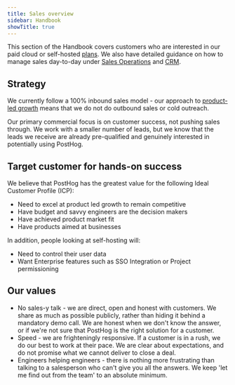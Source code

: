 ```yaml
---
title: Sales overview
sidebar: Handbook
showTitle: true
---
```


This section of the Handbook covers customers who are interested in our paid cloud or self-hosted [plans](https://posthog.com/pricing). We also have detailed guidance on how to manage sales day-to-day under [Sales Operations](/handbook/growth/sales/sales-operations) and [CRM](/handbook/growth/sales/crm). 

## Strategy

We currently follow a 100% inbound sales model - our approach to [product-led growth](/handbook/strategy/overview) means that we do not do outbound sales or cold outreach.

Our primary commercial focus is on customer success, not pushing sales through. We work with a smaller number of leads, but we know that the leads we receive are already pre-qualified and genuinely interested in potentially using PostHog. 

## Target customer for hands-on success

We believe that PostHog has the greatest value for the following Ideal Customer Profile (ICP):

- Need to excel at product led growth to remain competitive
- Have budget and savvy engineers are the decision makers
- Have achieved product market fit
- Have products aimed at businesses

In addition, people looking at self-hosting will:
- Need to control their user data
- Want Enterprise features such as SSO Integration or Project permissioning

## Our values

- No sales-y talk - we are direct, open and honest with customers. We share as much as possible publicly, rather than hiding it behind a mandatory demo call. We are honest when we don't know the answer, or if we're not sure that PostHog is the right solution for a customer. 
- Speed - we are frighteningly responsive. If a customer is in a rush, we do our best to work at their pace. We are clear about expectations, and do not promise what we cannot deliver to close a deal. 
- Engineers helping engineers - there is nothing more frustrating than talking to a salesperson who can't give you all the answers. We keep 'let me find out from the team' to an absolute minimum. 
